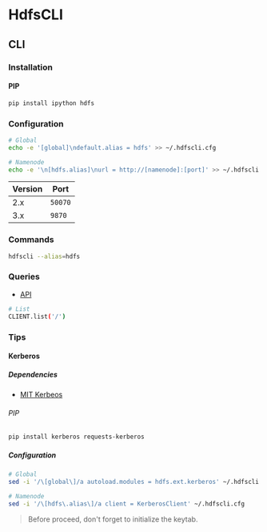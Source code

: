 # HdfsCLI

## CLI

### Installation

#### PIP

```sh
pip install ipython hdfs
```

### Configuration

```sh
# Global
echo -e '[global]\ndefault.alias = hdfs' >> ~/.hdfscli.cfg

# Namenode
echo -e '\n[hdfs.alias]\nurl = http://[namenode]:[port]' >> ~/.hdfscli.cfg
```

| Version | Port |
| --- | --- |
| 2.x | `50070` |
| 3.x | `9870` |

### Commands

```sh
hdfscli --alias=hdfs
```

### Queries

- [API](https://hdfscli.readthedocs.io/en/latest/api.html)

```sh
# List
CLIENT.list('/')
```

### Tips

#### Kerberos

##### Dependencies

- [MIT Kerbeos](/mit_krb5.md)

###### PIP

```sh
pip install kerberos requests-kerberos
```

##### Configuration

```sh
# Global
sed -i '/\[global\]/a autoload.modules = hdfs.ext.kerberos' ~/.hdfscli.cfg

# Namenode
sed -i '/\[hdfs\.alias\]/a client = KerberosClient' ~/.hdfscli.cfg
```

> Before proceed, don't forget to initialize the keytab.
